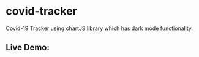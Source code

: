 # covid-tracker

Covid-19 Tracker using chartJS library which has dark mode functionality.

## Live Demo: 
